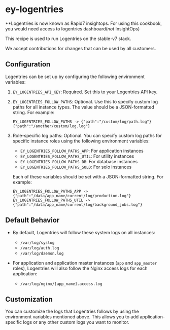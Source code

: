 # ey-logentries

**Logentries is now known as Rapid7 insightops. For using this cookbook, you would need access to logentries dashboard(_not_ InsightOps)

This recipe is used to run Logentries on the stable-v7 stack.

We accept contributions for changes that can be used by all customers.

## Configuration

Logentries can be set up by configuring the following environment variables:

1. `EY_LOGENTRIES_API_KEY`: Required. Set this to your Logentries API key.

2. `EY_LOGENTRIES_FOLLOW_PATHS`: Optional. Use this to specify custom log paths for all instance types. The value should be a JSON-formatted string. For example:
   ```
   EY_LOGENTRIES_FOLLOW_PATHS -> {"path":"/custom/log/path.log"}{"path":"/another/custom/log.log"}
   ```

3. Role-specific log paths: Optional. You can specify custom log paths for specific instance roles using the following environment variables:
   - `EY_LOGENTRIES_FOLLOW_PATHS_APP`: For application instances
   - `EY_LOGENTRIES_FOLLOW_PATHS_UTIL`: For utility instances
   - `EY_LOGENTRIES_FOLLOW_PATHS_DB`: For database instances
   - `EY_LOGENTRIES_FOLLOW_PATHS_SOLO`: For solo instances

   Each of these variables should be set with a JSON-formatted string. For example:
   ```
   EY_LOGENTRIES_FOLLOW_PATHS_APP -> {"path":"/data/app_name/current/log/production.log"}
   EY_LOGENTRIES_FOLLOW_PATHS_UTIL -> {"path":"/data/app_name/current/log/background_jobs.log"}
   ```

## Default Behavior

- By default, Logentries will follow these system logs on all instances:
  - `/var/log/syslog`
  - `/var/log/auth.log`
  - `/var/log/daemon.log`

- For application and application master instances (`app` and `app_master` roles), Logentries will also follow the Nginx access logs for each application:
  - `/var/log/nginx/[app_name].access.log`

## Customization

You can customize the logs that Logentries follows by using the environment variables mentioned above. This allows you to add application-specific logs or any other custom logs you want to monitor.